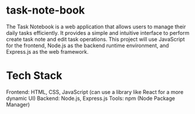 # task-note-book
The Task Notebook is a web application that allows users to manage their daily tasks efficiently.
It provides a simple and intuitive interface to perform create task note and edit task operations. 
This project will use JavaScript for the frontend, Node.js as the backend runtime environment, and Express.js as the web framework.

# Tech Stack
Frontend: HTML, CSS, JavaScript (can use a library like React for a more dynamic UI)
Backend: Node.js, Express.js
Tools: npm (Node Package Manager)
